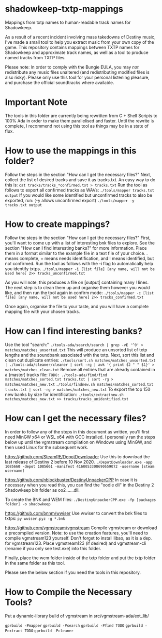 # shadowkeep-txtp-mappings
Mappings from txtp names to human-readable track names for Shadowkeep.

As a result of a recent incident involving mass takedowns of Destiny music, I've made a small tool to help you extract music from your own copy of the game.
This repository contains mappings between TXTP names for Shadowkeep and approximate track names, as well as a tool to produce named tracks from TXTP files.

Please note: In order to comply with the Bungie EULA, you may _not_ redistribute any music files unaltered (and redistributing modified files is also risky). Please only use this tool for your personal listening pleasure, and purchase the official soundtracks where available.

# Important Note
The tools in this folder are currently being rewritten from C + Shell Scripts to 100% Ada in order to make them parallelised and faster.
Until the rewrite is complete, I recommend not using this tool as things may be in a state of flux.

# How to use the mappings in this folder?
Follow the steps in the section "How can I get the necessary files?"
Next, collect the list of desired tracks and save it as tracks.txt.
An easy way to do this is: `cat tracks/tracks_*confirmed.txt > tracks.txt`
Run the tool as follows to export all confirmed tracks as WAVs:
`./tools/mapper tracks.txt output`
If you would like some identified but unconfirmed tracks to also be exported, run: (-y allows unconfirmed export)
`./tools/mapper -y tracks.txt output`

# How to create mappings?
Follow the steps in the section "How can I get the necessary files?"
First, you'll want to come up with a list of interesting bnk files to explore.
See the section "How can I find interesting banks?" for more information.
Place them in a format similar to the example file in a text file of your choice.
. means complete, + means needs identification, and ! means identified, but not confirmed.
Run the tool as follows with the -i flag to automatically help you identify txtps.
`./tools/mapper -i [list file] [any name, will not be used here] 2>> tracks_unconfirmed.txt`

As you will note, this produces a file on [output] containing many ! lines.
The next step is to clean them up and organise them however you would like, and then
run the tool again in confirm mode:
`./tools/mapper -c [list file] [any name, will not be used here] 2>> tracks_confirmed.txt`

Once again, organise the file to your taste, and you will have a complete mapping file with your chosen tracks.

# How can I find interesting banks?
Use the tool "search:"
`./tools-ada/search/search | grep -vE '^0' > matches/matches_unsorted.txt`
This will produce an unsorted list of txtp lengths and the soundbank associated with the txtp.
Next, sort this list and clean out duplicate entries:
`./tools/sort.sh matches/matches_unsorted.txt | ./tools-ada/cleaner/cleaner | sort -rg | awk '{ print $2 " " $1}' > matches/matches_clean.txt`
Remove all entries that are already contained in a (master) tracks file:
`TODO: ./tools-ada/find/find matches/matches_sorted.txt tracks.txt | sort -rg > matches/matches_new.txt`
`./tools/findnew.sh matches/matches_sorted.txt tracks.txt | sort -rg > matches/matches_new.txt`
To export the top 150 new banks by size for identification:
`./tools/extractnew.sh matches/matches_new.txt >> tracks/tracks_unidentified.txt`

# How can I get the necessary files?
In order to follow any of the steps in this document as written, you'll first need MinGW x64 or WSL x64 with GCC installed.
I personally ran the steps below up until the vgmstream compilation on Windows using MinGW, and then used Linux for the subsequent work.

https://github.com/SteamRE/DepotDownloader
Use this to download the last release of Destiny 2 before 10 Nov 2020.
`./DepotDownloader.exe -app 1085660 -depot 1085661 -manifest 4160053308690659072 -username [steam username] `

https://github.com/nblockbuster/DestinyUnpackerCPP
In case it is necessary when you read this, you can find the "oodle dll" in the Destiny 2 Shadowkeep bin folder as oo2_.....dll.

To create the BNK and WEM files:
`./DestinyUnpackerCPP.exe -fp [packages folder] -o shadowkeep`

https://github.com/bnnm/wwiser
Use wwiser to convert the bnk files to txtps:
`py wwiser.pyz -g *.bnk`

https://github.com/vgmstream/vgmstream
Compile vgmstream or download a precompiled version.
Note: to use the creation features, you'll need to compile vgmstream123 yourself. Don't forget to install libao, as it is a dep. for vgmstream123.
Place vgmstream123 (if desired) and vgmstream-cli (rename if you only see test.exe) into this folder.

Finally, place the wem folder inside of the txtp folder and put the txtp folder in the same folder as this tool.

Please see the below section if you need the tools in this repository.

# How to Compile the Necessary Tools?
Put a dynamic-library build of vgmstream in src/vgmstream-ada/ext_lib/

`gprbuild -Pmapper`
`gprbuild -Psearch`
`gprbuild -Pfind TODO`
`gprbuild -Pextract TODO`
`gprbuild -Pcleaner`
